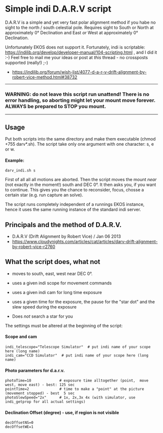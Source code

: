 # Simple indi D.A.R.V script

D.A.R.V is a simple and yet very fast polar alignment method if you habe no sight to the north / south celestial pole. Requires sight to South or North at approximately 0° Declination and East _or_ West at approximately 0° Declination.

Unfortunately EKOS does not support it. Fortunately, indi is scriptable: https://indilib.org/develop/developer-manual/104-scripting.html , and I did it :-) Feel free to mail me your ideas or post at _this_ thread - no crossposts supported (really!) ;-)

 * https://indilib.org/forum/wish-list/4077-d-a-r-v-drift-alignment-by-robert-vice-method.html#38732

----------------
### WARNING: do not leave this script run unattend! There is no error handling, so aborting might let your mount move forever. ALWAYS be prepared to STOP you mount.  
----------------


## Usage

Put both scripts into the same directory and make them executable (chmod +755 darv*.sh). The script take only one argument with one character: s, e or w. 

#### Example: 

    darv_indi.sh s

First of all all all motions are aborted. Then the script moves the mount _near_ (not exactly in the moment!) south and DEC 0°. It then asks you, if you want to continue. This gives you the chance to reconsider, focus, chosse a certain star (e.g. run capture an solve).

The script runs completely independent of a runnings EKOS instance, hence it uses the same running instance of the standard indi server. 


## Principals and the method of D.A.R.V.  

 * D.A.R.V (Drift Alignment by Robert Vice) / Jan 06 2013
 * https://www.cloudynights.com/articles/cat/articles/darv-drift-alignment-by-robert-vice-r2760 


## What the script does, what not
 
 * moves to south, east, west near DEC 0°.
 * uses a given indi scope for movement commands
 * uses a given indi cam for long time exposure
 * uses a given time for the exposure, the pause for the "star dot" and the slew speed during the exposure

 * Does _not_ search a star for you 


The settings must be altered at the beginning of the script:

#### Scope and cam

    indi_telescope="Telescope Simulator"  # put indi name of your scope here (long name)
    indi_cam="CCD Simulator"  # put indi name of your scope here (long name)
 
#### Photo parameters for d.a.r.v.

    photoTime=10             # exposure time alltogether (point,  move west, move east) - best: 125 sec
    pointTime=2              # time to make a "point" at the picture (movement stopped) - best  5 sec
    photoSlewSpeed="2x"      # 1x, 2x,3x 4x (with simulator, use indi_getprop for all actual settings) 

#### Declination Offset (degree) - use, if region is not visible

    decOffsetNS=0
    decOffsetWE=1